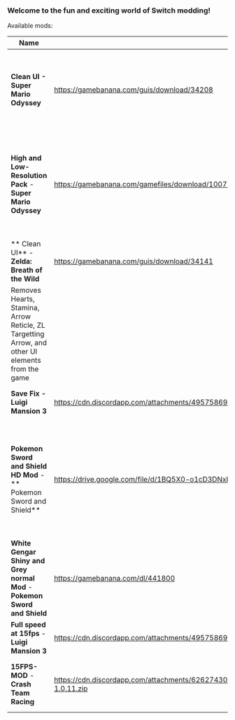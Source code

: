  ### Welcome to the fun and exciting world of Switch modding!
 Available mods:

 | Name            | Download                             | Homepage                   | Notes                           |
 |-----------------|--------------------------------------|----------------------------|---------------------------------|
 |  **Clean UI - Super Mario Odyssey** | https://gamebanana.com/guis/download/34208 | https://gamebanana.com/guis/34208| Removes Coins, Moons, Life, and a few other UI elements from the game|
 |  **High and Low-Resolution Pack** - **Super Mario Odyssey** | https://gamebanana.com/gamefiles/download/10077 | https://gamebanana.com/gamefiles/10077 | Makes Resolution for Docked and Undocked higher or lower depending on what mod is used
 | ** Clean UI** - **Zelda: Breath of the Wild** | https://gamebanana.com/guis/download/34141 | https://gamebanana.com/guis/34141 
 | Removes Hearts, Stamina, Arrow Reticle, ZL Targetting Arrow, and other UI elements from the game |
 |  **Save Fix - Luigi Mansion 3** | https://cdn.discordapp.com/attachments/495758692495523854/655563296702857237/Luigis_Mansion_Save_Fix_Bypass.7z | https://cdn.discordapp.com/attachments/495758692495523854/655563296702857237/Luigis_Mansion_Save_Fix_Bypass.7z | Fixes softlocks while saving |
 |  **Pokemon Sword and Shield HD Mod** -** Pokemon Sword and Shield** | https://drive.google.com/file/d/1BQ5X0-o1cD3DNxIl8P5JIpbZInRq4zSy/view?usp=sharing | https://gamebanana.com/textures/5670 | Overhauls the horrible Texture work done by game freak and gives the game an art style which it was lacking |
 |  **White Gengar Shiny and Grey normal Mod** - **Pokemon Sword and Shield** | https://gamebanana.com/dl/441800 | https://gamebanana.com/skins/173810| Changes Gengar's Color To white for the shiny and Grey for the normal |
 |  **Full speed at 15fps** - **Luigi Mansion 3** | https://cdn.discordapp.com/attachments/495758692495523854/655579203558834232/Luigis_Mansion_3_15FPS.zip | https://cdn.discordapp.com/attachments/495758692495523854/655579203558834232/Luigis_Mansion_3_15FPS.zip | Makes 15FPS Full Speed |
|  **15FPS-MOD** - **Crash Team Racing** | https://cdn.discordapp.com/attachments/626274308494196737/662003166489083904/CTR_15FPS_MOD-V-1.0.0-1.0.9-1.0.11.zip | https://cdn.discordapp.com/attachments/626274308494196737/662003166489083904/CTR_15FPS_MOD-V-1.0.0-1.0.9-1.0.11.zip | Makes CTR full speed at 15fps for 1.0.0 and 1.0.9|and 1.0.11 |
